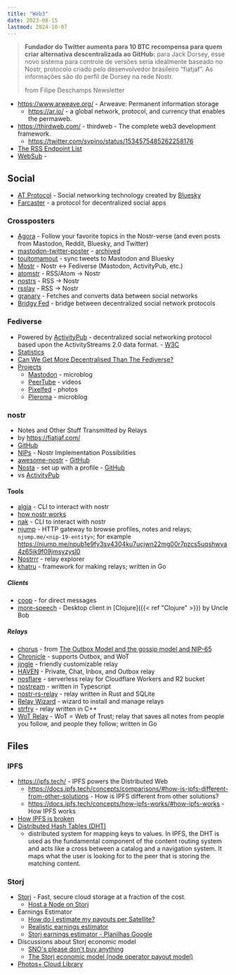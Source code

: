 ```yaml
---
title: "Web3"
date: 2023-08-15
lastmod: 2024-10-07
---
```


> **Fundador do Twitter aumenta para 10 BTC recompensa para quem criar
> alternativa descentralizada ao GitHub:** para Jack Dorsey, esse novo sistema
> para controle de versões seria idealmente baseado no Nostr, protocolo criado
> pelo desenvolvedor brasileiro “fiatjaf”. As informações são do perfil
> de Dorsey na rede Nostr.
>
> from Filipe Deschamps Newsletter

- https://www.arweave.org/ - Arweave: Permanent information storage
	- https://ar.io/ - a global network, protocol, and currency that enables the
      permaweb.
- https://thirdweb.com/ - thirdweb - The complete web3 development framework.
	- https://twitter.com/svpino/status/1534575485262258176
- [The RSS Endpoint List](https://gist.github.com/thefranke/63853a6f8c499dc97bc17838f6cedcc2#scrapers-and-running-instances)
- [WebSub](https://en.wikipedia.org/wiki/WebSub) -

## Social
- [AT Protocol](https://atproto.com/) - Social networking technology created by
  [Bluesky](https://bsky.app/)
- [Farcaster](https://www.farcaster.xyz/) - a protocol for decentralized social
  apps

### Crossposters
- [Agora](https://agorasocial.app/) - Follow your favorite topics in the
  Nostr-verse (and even posts from Mastodon, Reddit, Bluesky, and Twitter)
- [mastodon-twitter-poster](https://github.com/renatolond/mastodon-twitter-poster) -
  [archived](https://write.as/renatolond/timeline-for-the-shutdown-of-the-mastodon-twitter-crossposter-instance-at)
- [touitomamout](https://github.com/louisgrasset/touitomamout) - sync tweets to
  Mastodon and Bluesky
- [Mostr](https://mostr.pub/) - Nostr <-> Fediverse (Mastodon, ActivityPub, etc.)
- [atomstr](https://git.sr.ht/~psic4t/atomstr) - RSS/Atom -> Nostr
- [nostrs](https://github.com/Asone/nostrss) - RSS -> Nostr
- [rsslay](https://github.com/piraces/rsslay) - RSS -> Nostr
- [granary](https://github.com/snarfed/granary) - Fetches and converts data
  between social networks
- [Bridgy Fed](https://github.com/snarfed/bridgy-fed) - bridge between
  decentralized social network protocols

### Fediverse
- Powered by [ActivityPub](https://activitypub.rocks/) - decentralized social
  networking protocol based upon the ActivityStreams 2.0 data format. -
  [W3C](https://www.w3.org/TR/activitypub/)
- [Statistics](https://fedidb.org/)
- [Can We Get More Decentralised Than The Fediverse?](https://gist.github.com/loreanvictor/bddd8824c744024d338e935bd7e96707)
- [Projects](https://fediverse.info/explore/projects)
	- [Mastodon](https://joinmastodon.org/) - microblog
	- [PeerTube](https://joinpeertube.org/) - videos
	- [Pixelfed](https://pixelfed.org/) - photos
	- [Pleroma](https://pleroma.social/) - microblog

### nostr
- Notes and Other Stuff Transmitted by Relays
- by https://fiatjaf.com/
- [GitHub](https://github.com/nostr-protocol/nostr)
- [NIPs](https://github.com/nostr-protocol/nips) - Nostr Implementation Possibilities
- [awesome-nostr](https://nostr.net/) - [GitHub](https://github.com/aljazceru/awesome-nostr)
- [Nosta](https://nosta.me/) - set up with a profile -
  [GitHub](https://github.com/GBKS/nosta-me)
- vs [ActivityPub](https://nostr.com/comparisons/mastodon)

#### Tools
- [algia](https://github.com/mattn/algia) - CLI to interact with nostr
- [how nostr works](https://how-nostr-works.pages.dev/)
- [nak](https://github.com/fiatjaf/nak) - CLI to interact with nostr
- [njump](https://njump.me/about) - HTTP gateway to browse profiles, notes and
  relays; `njump.me/<nip-19-entity>`; for example
  https://njump.me/npub1e9fy3sv4304ku7ucjwn22mg00r7pzcs5uqshwva4z65jk9f09jmsyzysl0
- [Nostrrr](https://nostrrr.com) - relay explorer
- [khatru](https://github.com/fiatjaf/khatru) - framework for making relays;
  written in Go

##### Clients
- [coop](https://github.com/lumehq/coop) - for direct messages
- [more-speech](https://github.com/unclebob/more-speech) - Desktop client in
  [Clojure]({{< ref "Clojure" >}}) by Uncle Bob

##### Relays
- [chorus](https://github.com/mikedilger/chorus) - from
  [The Outbox Model and the gossip model and NIP-65](https://mikedilger.com/gossip-model/)
- [Chronicle](https://github.com/dtonon/chronicle) - supports Outbox, and WoT
- [jingle](https://github.com/fiatjaf/jingle) - friendly customizable relay
- [HAVEN](https://github.com/bitvora/haven) - Private, Chat, Inbox, and Outbox
  relay
- [nosflare](https://github.com/Spl0itable/nosflare) - serverless relay for
  Cloudflare Workers and R2 bucket
- [nostream](https://github.com/Cameri/nostream) - written in Typescript
- [nostr-rs-relay](https://github.com/scsibug/nostr-rs-relay) - relay written
  in Rust and SQLite
- [Relay Wizard](https://github.com/nodetec/relaywizard) - wizard to install
  and manage relays
- [strfry](https://github.com/hoytech/strfry) - relay written in C++
- [WoT Relay](https://github.com/bitvora/wot-relay) - WoT = Web of Trust; relay
  that saves all notes from people you follow, and people they follow; written
  in Go



## Files
### IPFS
- https://ipfs.tech/ - IPFS powers the Distributed Web
	- https://docs.ipfs.tech/concepts/comparisons/#how-is-ipfs-different-from-other-solutions - How is IPFS different from other solutions?
	- https://docs.ipfs.tech/concepts/how-ipfs-works/#how-ipfs-works - How IPFS works
- [How IPFS is broken](https://fiatjaf.com/d5031e5b.html)
- [Distributed Hash Tables (DHT)](https://docs.ipfs.tech/concepts/dht)
    * distributed system for mapping keys to values. In IPFS, the DHT is used
      as the fundamental component of the content routing system and acts like a
      cross between a catalog and a navigation system. It maps what the user is
      looking for to the peer that is storing the matching content.

### Storj
- [Storj](https://www.storj.io/) - Fast, secure cloud storage at a fraction of
  the cost.
	* [Host a Node on Storj](https://www.storj.io/node)
- Earnings Estimator
	* [How do I estimate my payouts per Satellite?](https://docs.storj.io/node/resources/faq/estimate-payouts)
	* [Realistic earnings estimator](https://forum.storj.io/t/realistic-earnings-estimator/6693)
	* [Storj earnings estimator - Planilhas Google](https://docs.google.com/spreadsheets/d/16qwEJzmcIUb0z0JZwBc_38ZUex6-onoxGTsp2XxQlEA/edit#gid=689515535)
- Discussions about Storj economic model
	* [SNO's please don't buy anything](https://forum.storj.io/t/snos-please-dont-buy-anything/21592)
	* [The Storj economic model (node operator payout model)](https://forum.storj.io/t/lets-talk-about-the-elephant-in-the-room-the-storj-economic-model-node-operator-payout-model/20127)
- [Photos+ Cloud Library](https://photosplus.app)
